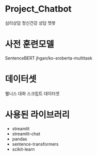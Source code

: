 # Project_Chatbot
심리상담 정신건강 상담 챗봇

# 사전 훈련모델
SentenceBERT jhgan/ko-sroberta-multitask

# 데이터셋
웰니스 대화 스크립트 데이터셋

# 사용된 라이브러리
- streamlit
- streamlit-chat
- pandas
- sentence-transformers
- scikit-learn
